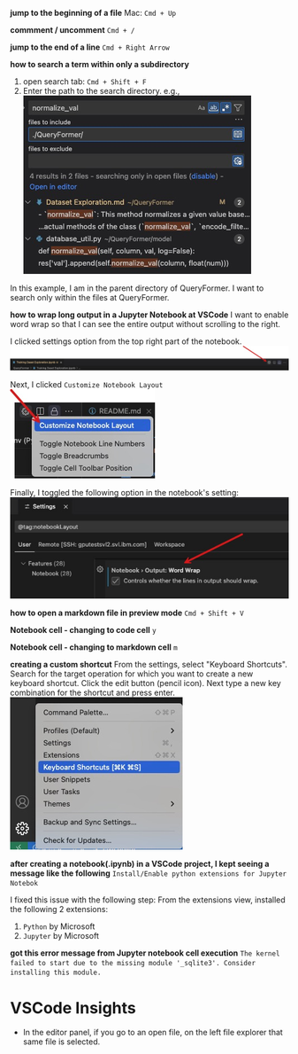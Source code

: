 __jump to the beginning of a file__
Mac: `Cmd + Up`

__commment / uncomment__
`Cmd + /`

__jump to the end of a line__
`Cmd + Right Arrow`

__how to search a term within only a subdirectory__
1. open search tab: `Cmd + Shift + F`
2. Enter the path to the search directory. e.g., 
![alt text](image.png)

In this example, I am in the parent directory of QueryFormer. I want to search only within the files at QueryFormer.

__how to wrap long output in a Jupyter Notebook at VSCode__
I want to enable word wrap so that I can see the entire output without scrolling to the right. 

I clicked settings option from the top right part of the notebook. 
![alt text](image-1.png)

Next, I clicked `Customize Notebook Layout`
![alt text](image-2.png)

Finally, I toggled the following option in the notebook's setting:
![alt text](image-3.png)

__how to open a markdown file in preview mode__
`Cmd + Shift + V`

__Notebook cell - changing to code cell__
`y`

__Notebook cell - changing to markdown cell__
`m`

__creating a custom shortcut__
From the settings, select "Keyboard Shortcuts". Search for the target operation for which you want to create a new keyboard shortcut. Click the edit button (pencil icon). Next type a new key combination for the shortcut and press enter. 
![alt text](image-4.png)

__after creating a notebook(.ipynb) in a VSCode project, I kept seeing a message like the following__
`Install/Enable python extensions for Jupyter Notebok`

I fixed this issue with the following step:
From the extensions view, installed the following 2 extensions:
1. `Python` by Microsoft
2. `Jupyter` by Microsoft

__got this error message from Jupyter notebook cell execution__
`The kernel failed to start due to the missing module '_sqlite3'. Consider installing this module.`



# VSCode Insights
- In the editor panel, if you go to an open file, on the left file explorer that same file is selected. 

